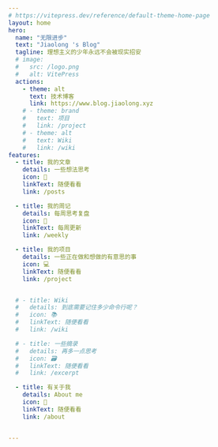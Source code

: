 ```yaml
---
# https://vitepress.dev/reference/default-theme-home-page
layout: home
hero:
  name: "无限进步"
  text: "Jiaolong 's Blog"
  tagline: 理想主义的少年永远不会被现实招安
  # image:
  #   src: /logo.png
  #   alt: VitePress
  actions:
    - theme: alt
      text: 技术博客
      link: https://www.blog.jiaolong.xyz
    # - theme: brand
    #   text: 项目
    #   link: /project
    # - theme: alt
    #   text: Wiki
    #   link: /wiki
features:
  - title: 我的文章
    details: 一些想法思考
    icon: 📃
    linkText: 随便看看
    link: /posts

  - title: 我的周记
    details: 每周思考复盘
    icon: 📅
    linkText: 每周更新
    link: /weekly

  - title: 我的项目
    details: 一些正在做和想做的有意思的事
    icon: 💻
    linkText: 随便看看
    link: /project


  # - title: Wiki
  #   details: 到底需要记住多少命令行呢？
  #   icon: 📚
  #   linkText: 随便看看
  #   link: /wiki

  # - title: 一些摘录
  #   details: 再多一点思考
  #   icon: 🗃
  #   linkText: 随便看看
  #   link: /excerpt

  - title: 有关于我
    details: About me
    icon: 👀
    linkText: 随便看看
    link: /about


---
```



<script setup>

import {
  VPTeamPage,
  VPTeamPageTitle,
  VPTeamMembers
} from 'vitepress/theme'

import { useData } from 'vitepress'

const { theme, page, frontmatter } = useData()

</script>

<!-- <ArchiveList title="Product" :items ="theme.posts" style="width:60%;margin:auto" /> -->